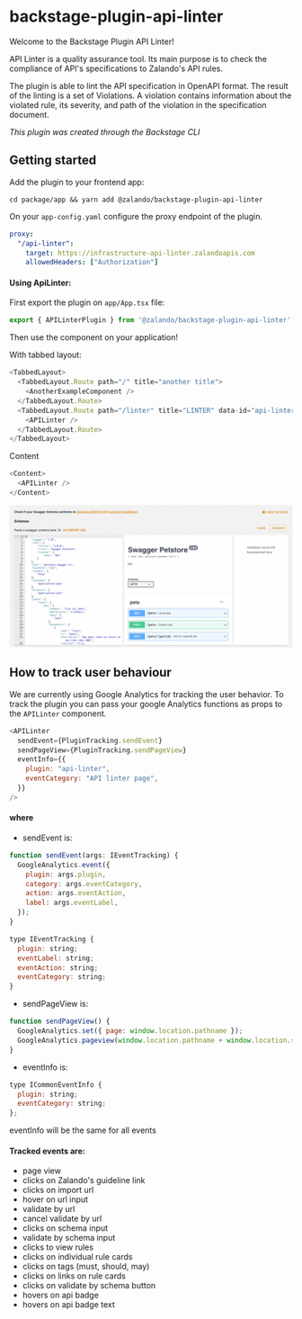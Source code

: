 # backstage-plugin-api-linter

Welcome to the Backstage Plugin API Linter!

API Linter is a quality assurance tool. Its main purpose is to check the compliance of API's specifications to Zalando's API rules.

The plugin is able to lint the API specification in OpenAPI format. The result of the linting is a set of Violations. A violation contains information about the violated rule, its severity, and path of the violation in the specification document.

_This plugin was created through the Backstage CLI_
## Getting started

Add the plugin to your frontend app:

```
cd package/app && yarn add @zalando/backstage-plugin-api-linter
```

On your `app-config.yaml` configure the proxy endpoint of the plugin.

```yaml
proxy:
  "/api-linter":
    target: https://infrastructure-api-linter.zalandoapis.com
    allowedHeaders: ["Authorization"]
```

#### Using ApiLinter:

First export the plugin on `app/App.tsx` file:

~~~javascript
export { APILinterPlugin } from '@zalando/backstage-plugin-api-linter';
~~~

Then use the component on your application!

With tabbed layout:

```javascript
<TabbedLayout>
  <TabbedLayout.Route path="/" title="another title">
    <AnotherExampleComponent />
  </TabbedLayout.Route>
  <TabbedLayout.Route path="/linter" title="LINTER" data-id="api-linter">
    <APILinter />
  </TabbedLayout.Route>
</TabbedLayout>
```

Content

```javascript
<Content>
  <APILinter />
</Content>
```

<img src='./docs/linter.png' alt='api-linter screen shot'>

## How to track user behaviour

We are currently using Google Analytics for tracking the user behavior.
To track the plugin you can pass your google Analytics functions as props to the `APILinter` component.

```javascript
<APILinter
  sendEvent={PluginTracking.sendEvent}
  sendPageView={PluginTracking.sendPageView}
  eventInfo={{
    plugin: "api-linter",
    eventCategory: "API linter page",
  }}
/>
```

#### where

- sendEvent is:

```javascript
function sendEvent(args: IEventTracking) {
  GoogleAnalytics.event({
    plugin: args.plugin,
    category: args.eventCategory,
    action: args.eventAction,
    label: args.eventLabel,
  });
}
```

```javascript
type IEventTracking {
  plugin: string;
  eventLabel: string;
  eventAction: string;
  eventCategory: string;
}
```

- sendPageView is:

```javascript
function sendPageView() {
  GoogleAnalytics.set({ page: window.location.pathname });
  GoogleAnalytics.pageview(window.location.pathname + window.location.search);
}
```

- eventInfo is:

```javascript
type ICommonEventInfo {
  plugin: string;
  eventCategory: string;
};
```

eventInfo will be the same for all events

#### Tracked events are:

- page view
- clicks on Zalando's guideline link
- clicks on import url
- hover on url input
- validate by url
- cancel validate by url
- clicks on schema input
- validate by schema input
- clicks to view rules
- clicks on individual rule cards
- clicks on tags (must, should, may)
- clicks on links on rule cards
- clicks on validate by schema button
- hovers on api badge
- hovers on api badge text
